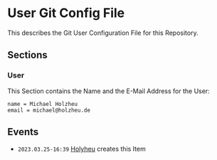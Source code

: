 # User Git Config File

This describes the Git User Configuration File for this Repository.

## Sections

### User

This Section contains the Name and the E-Mail Address for the User:
```
name = Michael Holzheu
email = michael@holzheu.de
```

## Events

- ```2023.03.25-16:39``` [Holyheu](4.md) creates this Item
